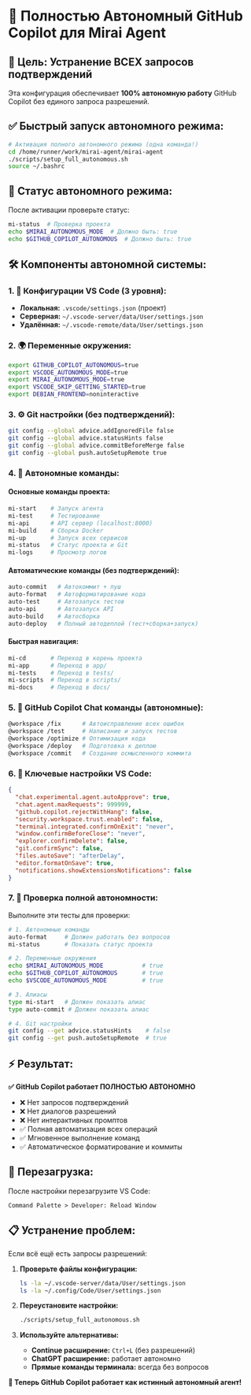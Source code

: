 # 🤖 Полностью Автономный GitHub Copilot для Mirai Agent

## 🎯 Цель: Устранение ВСЕХ запросов подтверждений

Эта конфигурация обеспечивает **100% автономную работу** GitHub Copilot без единого запроса разрешений.

## ✅ Быстрый запуск автономного режима:

```bash
# Активация полного автономного режима (одна команда!)
cd /home/runner/work/mirai-agent/mirai-agent
./scripts/setup_full_autonomous.sh
source ~/.bashrc
```

## 🚀 Статус автономного режима:

После активации проверьте статус:

```bash
mi-status  # Проверка проекта
echo $MIRAI_AUTONOMOUS_MODE  # Должно быть: true
echo $GITHUB_COPILOT_AUTONOMOUS  # Должно быть: true
```

## 🛠 Компоненты автономной системы:

### 1. 📝 **Конфигурации VS Code (3 уровня):**
- **Локальная:** `.vscode/settings.json` (проект)
- **Серверная:** `~/.vscode-server/data/User/settings.json` 
- **Удалённая:** `~/.vscode-remote/data/User/settings.json`

### 2. 🌍 **Переменные окружения:**
```bash
export GITHUB_COPILOT_AUTONOMOUS=true
export VSCODE_AUTONOMOUS_MODE=true
export MIRAI_AUTONOMOUS_MODE=true
export VSCODE_SKIP_GETTING_STARTED=true
export DEBIAN_FRONTEND=noninteractive
```

### 3. ⚙️ **Git настройки (без подтверждений):**
```bash
git config --global advice.addIgnoredFile false
git config --global advice.statusHints false
git config --global advice.commitBeforeMerge false
git config --global push.autoSetupRemote true
```

### 4. 🤖 **Автономные команды:**

#### Основные команды проекта:
```bash
mi-start    # Запуск агента
mi-test     # Тестирование  
mi-api      # API сервер (localhost:8000)
mi-build    # Сборка Docker
mi-up       # Запуск всех сервисов
mi-status   # Статус проекта и Git
mi-logs     # Просмотр логов
```

#### Автоматические команды (без подтверждений):
```bash
auto-commit   # Автокоммит + пуш
auto-format   # Автоформатирование кода
auto-test     # Автозапуск тестов
auto-api      # Автозапуск API
auto-build    # Автосборка
auto-deploy   # Полный автодеплой (тест+сборка+запуск)
```

#### Быстрая навигация:
```bash
mi-cd       # Переход в корень проекта
mi-app      # Переход в app/
mi-tests    # Переход в tests/
mi-scripts  # Переход в scripts/
mi-docs     # Переход в docs/
```

### 5. 🎯 **GitHub Copilot Chat команды (автономные):**

```bash
@workspace /fix      # Автоисправление всех ошибок
@workspace /test     # Написание и запуск тестов
@workspace /optimize # Оптимизация кода
@workspace /deploy   # Подготовка к деплою
@workspace /commit   # Создание осмысленного коммита
```

### 6. 🔧 **Ключевые настройки VS Code:**

```json
{
  "chat.experimental.agent.autoApprove": true,
  "chat.agent.maxRequests": 999999,
  "github.copilot.rejectWithHang": false,
  "security.workspace.trust.enabled": false,
  "terminal.integrated.confirmOnExit": "never",
  "window.confirmBeforeClose": "never",
  "explorer.confirmDelete": false,
  "git.confirmSync": false,
  "files.autoSave": "afterDelay",
  "editor.formatOnSave": true,
  "notifications.showExtensionsNotifications": false
}
```

### 7. 🎉 **Проверка полной автономности:**

Выполните эти тесты для проверки:

```bash
# 1. Автономные команды
auto-format     # Должен работать без вопросов
mi-status       # Показать статус проекта

# 2. Переменные окружения  
echo $MIRAI_AUTONOMOUS_MODE           # true
echo $GITHUB_COPILOT_AUTONOMOUS       # true
echo $VSCODE_AUTONOMOUS_MODE          # true

# 3. Алиасы
type mi-start   # Должен показать алиас
type auto-commit # Должен показать алиас

# 4. Git настройки
git config --get advice.statusHints    # false
git config --get push.autoSetupRemote  # true
```

## ⚡ Результат:

**✅ GitHub Copilot работает ПОЛНОСТЬЮ АВТОНОМНО**
- ❌ Нет запросов подтверждений 
- ❌ Нет диалогов разрешений
- ❌ Нет интерактивных промптов
- ✅ Полная автоматизация всех операций
- ✅ Мгновенное выполнение команд
- ✅ Автоматическое форматирование и коммиты

## 🔄 Перезагрузка:

После настройки перезагрузите VS Code:
```
Command Palette > Developer: Reload Window
```

## 📋 Устранение проблем:

Если всё ещё есть запросы разрешений:

1. **Проверьте файлы конфигурации:**
   ```bash
   ls -la ~/.vscode-server/data/User/settings.json
   ls -la ~/.config/Code/User/settings.json
   ```

2. **Переустановите настройки:**
   ```bash
   ./scripts/setup_full_autonomous.sh
   ```

3. **Используйте альтернативы:**
   - **Continue расширение:** `Ctrl+L` (без разрешений)
   - **ChatGPT расширение:** работает автономно
   - **Прямые команды терминала:** всегда без вопросов

**🚀 Теперь GitHub Copilot работает как истинный автономный агент!**
